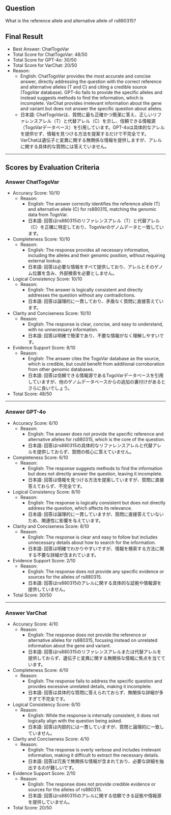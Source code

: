## Question

What is the reference allele and alternative allele of rs880315?

## Final Result

- Best Answer: ChatTogoVar
- Total Score for ChatTogoVar: 48/50
- Total Score for GPT-4o: 30/50
- Total Score for VarChat: 20/50
- Reason:
  - English: ChatTogoVar provides the most accurate and concise answer, directly addressing the question with the correct reference and alternative alleles (T and C) and citing a credible source (TogoVar database). GPT-4o fails to provide the specific alleles and instead suggests methods to find the information, which is incomplete. VarChat provides irrelevant information about the gene and variant but does not answer the specific question about alleles.
  - 日本語: ChatTogoVarは、質問に最も正確かつ簡潔に答え、正しいリファレンスアレル（T）と代替アレル（C）を示し、信頼できる情報源（TogoVarデータベース）を引用しています。GPT-4oは具体的なアレルを提供せず、情報を見つける方法を提案するだけで不完全です。VarChatは遺伝子と変異に関する無関係な情報を提供しますが、アレルに関する具体的な質問には答えていません。

---

## Scores by Evaluation Criteria

### Answer ChatTogoVar
- Accuracy Score: 10/10
  - Reason: 
    - English: The answer correctly identifies the reference allele (T) and alternative allele (C) for rs880315, matching the genomic data from TogoVar.
    - 日本語: 回答はrs880315のリファレンスアレル（T）と代替アレル（C）を正確に特定しており、TogoVarのゲノムデータと一致しています。
- Completeness Score: 10/10
  - Reason: 
    - English: The response provides all necessary information, including the alleles and their genomic position, without requiring external lookup.
    - 日本語: 回答は必要な情報をすべて提供しており、アレルとそのゲノム位置を含み、外部検索を必要としません。
- Logical Consistency Score: 10/10
  - Reason: 
    - English: The answer is logically consistent and directly addresses the question without any contradictions.
    - 日本語: 回答は論理的に一貫しており、矛盾なく質問に直接答えています。
- Clarity and Conciseness Score: 10/10
  - Reason: 
    - English: The response is clear, concise, and easy to understand, with no unnecessary information.
    - 日本語: 回答は明確で簡潔であり、不要な情報がなく理解しやすいです。
- Evidence Support Score: 8/10
  - Reason: 
    - English: The answer cites the TogoVar database as the source, which is credible, but could benefit from additional corroboration from other genomic databases.
    - 日本語: 回答は信頼できる情報源であるTogoVarデータベースを引用していますが、他のゲノムデータベースからの追加の裏付けがあるとさらに良いでしょう。
- Total Score: 48/50

---

### Answer GPT-4o
- Accuracy Score: 6/10
  - Reason: 
    - English: The answer does not provide the specific reference and alternative alleles for rs880315, which is the core of the question.
    - 日本語: 回答はrs880315の具体的なリファレンスアレルと代替アレルを提供しておらず、質問の核心に答えていません。
- Completeness Score: 6/10
  - Reason: 
    - English: The response suggests methods to find the information but does not directly answer the question, leaving it incomplete.
    - 日本語: 回答は情報を見つける方法を提案していますが、質問に直接答えておらず、不完全です。
- Logical Consistency Score: 8/10
  - Reason: 
    - English: The response is logically consistent but does not directly address the question, which affects its relevance.
    - 日本語: 回答は論理的に一貫していますが、質問に直接答えていないため、関連性に影響を与えています。
- Clarity and Conciseness Score: 8/10
  - Reason: 
    - English: The response is clear and easy to follow but includes unnecessary details about how to search for the information.
    - 日本語: 回答は明確でわかりやすいですが、情報を検索する方法に関する不要な詳細が含まれています。
- Evidence Support Score: 2/10
  - Reason: 
    - English: The response does not provide any specific evidence or sources for the alleles of rs880315.
    - 日本語: 回答はrs880315のアレルに関する具体的な証拠や情報源を提供していません。
- Total Score: 30/50

---

### Answer VarChat
- Accuracy Score: 4/10
  - Reason: 
    - English: The response does not provide the reference or alternative alleles for rs880315, focusing instead on unrelated information about the gene and variant.
    - 日本語: 回答はrs880315のリファレンスアレルまたは代替アレルを提供しておらず、遺伝子と変異に関する無関係な情報に焦点を当てています。
- Completeness Score: 4/10
  - Reason: 
    - English: The response fails to address the specific question and provides excessive unrelated details, making it incomplete.
    - 日本語: 回答は具体的な質問に答えられておらず、無関係な詳細が多すぎて不完全です。
- Logical Consistency Score: 6/10
  - Reason: 
    - English: While the response is internally consistent, it does not logically align with the question being asked.
    - 日本語: 回答は内部的には一貫していますが、質問と論理的に一致していません。
- Clarity and Conciseness Score: 4/10
  - Reason: 
    - English: The response is overly verbose and includes irrelevant information, making it difficult to extract the necessary details.
    - 日本語: 回答は冗長で無関係な情報が含まれており、必要な詳細を抽出するのが難しいです。
- Evidence Support Score: 2/10
  - Reason: 
    - English: The response does not provide credible evidence or sources for the alleles of rs880315.
    - 日本語: 回答はrs880315のアレルに関する信頼できる証拠や情報源を提供していません。
- Total Score: 20/50